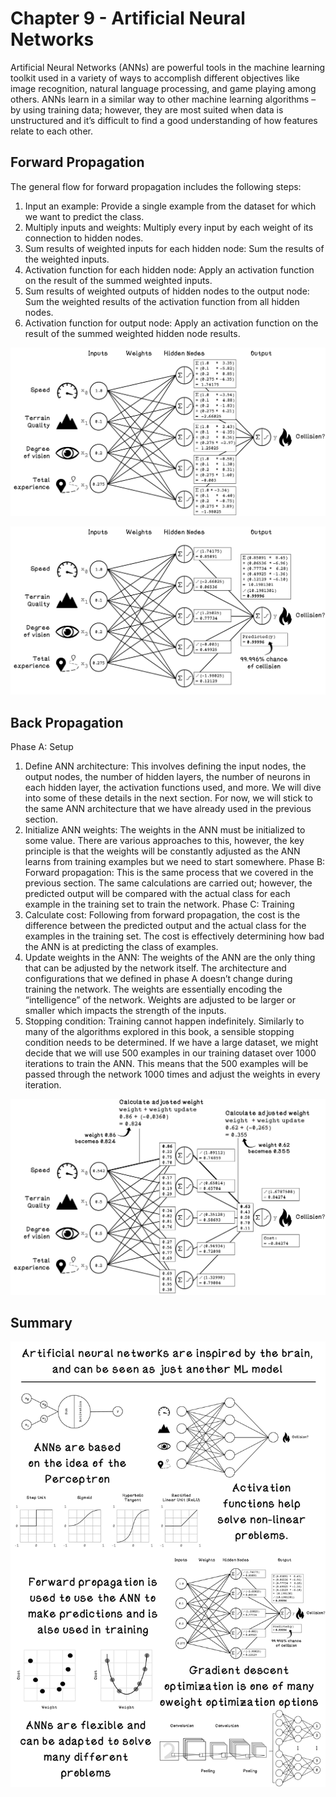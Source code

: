 # Chapter 9 - Artificial Neural Networks
Artificial Neural Networks (ANNs) are powerful tools in the machine learning toolkit used in a variety of ways to accomplish different objectives like image recognition, natural language processing, and game playing among others. ANNs learn in a similar way to other machine learning algorithms – by using training data; however, they are most suited when data is unstructured and it’s difficult to find a good understanding of how features relate to each other. 

## Forward Propagation
The general flow for forward propagation includes the following steps:
1.	Input an example: Provide a single example from the dataset for which we want to predict the class.
2.	Multiply inputs and weights: Multiply every input by each weight of its connection to hidden nodes.
3.	Sum results of weighted inputs for each hidden node: Sum the results of the weighted inputs.
4.	Activation function for each hidden node: Apply an activation function on the result of the summed weighted inputs. 
5.	Sum results of weighted outputs of hidden nodes to the output node: Sum the weighted results of the activation function from all hidden nodes.
6.	Activation function for output node:  Apply an activation function on the result of the summed weighted hidden node results.

![Forward Propagation 1](readme_assets/Ex-ANN-exercise-solution-1.png)

![Forward Propagation 2](readme_assets/Ex-ANN-exercise-solution-2.png)

## Back Propagation
Phase A: Setup
1.	Define ANN architecture: This involves defining the input nodes, the output nodes, the number of hidden layers, the number of neurons in each hidden layer, the activation functions used, and more. We will dive into some of these details in the next section. For now, we will stick to the same ANN architecture that we have already used in the previous section.
2.	Initialize ANN weights: The weights in the ANN must be initialized to some value. There are various approaches to this, however, the key principle is that the weights will be constantly adjusted as the ANN learns from training examples but we need to start somewhere.
Phase B: Forward propagation: This is the same process that we covered in the previous section. The same calculations are carried out; however, the predicted output will be compared with the actual class for each example in the training set to train the network.
Phase C: Training
1.	Calculate cost: Following from forward propagation, the cost is the difference between the predicted output and the actual class for the examples in the training set. The cost is effectively determining how bad the ANN is at predicting the class of examples.
2.	Update weights in the ANN: The weights of the ANN are the only thing that can be adjusted by the network itself. The architecture and configurations that we defined in phase A doesn’t change during training the network. The weights are essentially encoding the “intelligence” of the network. Weights are adjusted to be larger or smaller which impacts the strength of the inputs. 
3.	Stopping condition: Training cannot happen indefinitely. Similarly to many of the algorithms explored in this book, a sensible stopping condition needs to be determined. If we have a large dataset, we might decide that we will use 500 examples in our training dataset over 1000 iterations to train the ANN. This means that the 500 examples will be passed through the network 1000 times and adjust the weights in every iteration. 

![Back Propagation](readme_assets/ANN-backpropagation-chain-calc-adjust.png)

## Summary
![Chapter 9 Summary](readme_assets/ANN-Summary.png)